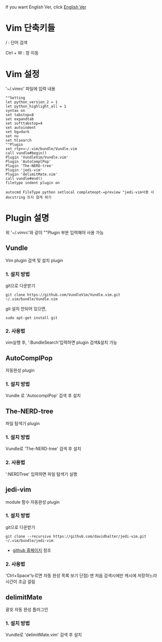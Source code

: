 
If you want English Ver, click [English Ver]()
# Vim 단축키들
/ : 단어 검색

Ctrl + W : 창 이동
# Vim 설정
'~/.vimrc' 파일에 입력 내용

	""Setting
	let python_version_2 = 1
	let python_highlight_all = 1
	syntax on
	set tabstop=8
	set expandtab
	set softtabstop=4
	set autoindent
	set bg=dark
	set nu
	set hlsearch
	""Plugin
	set rtp+=~/.vim/bundle/Vundle.vim
	call vundle#begin()
	Plugin 'VundleVim/Vundle.vim'
	Plugin 'AutoComplPop'
	Plugin 'The-NERD-tree'
	Plugin 'jedi-vim'
	Plugin 'delimitMate.vim'
	call vundle#end()
	filetype indent plugin on

	autocmd FileType python setlocal completeopt-=preview "jedi-vim사용 시 docstring 뜨지 않게 하기

# Plugin 설명
위 '~/.vimrc'와 같이 ""Plugin 부분 입력해야 사용 가능

## Vundle
Vim plugin 검색 및 설치 plugin

### 1. 설치 방법
git으로 다운받기

	git clone https://github.com/VundleVim/Vundle.vim.git ~/.vim/bundle/Vundle.vim
	
git 설치 안되어 있으면,

	sudo apt-get install git
	
### 2. 사용법
vim실행 후, ':BundleSearch'입력하면 plugin 검색&설치 가능

## AutoComplPop
자동완성 plugin
### 1. 설치 방법
Vundle 로 'AutocomplPop' 검색 후 설치

## The-NERD-tree
파일 탐색기 plugin
### 1. 설치 방법
Vundle로 'The-NERD-tree' 검색 후 설치
### 2. 사용법
':NERDTree' 입력하면 파일 탐색기 실행

## jedi-vim
module 함수 자동완성 plugin
### 1. 설치 방법
git으로 다운받기

	git clone --recursive https://github.com/davidhalter/jedi-vim.git ~/.vim/bundle/jedi-vim
	
* [github 홈페이지](https://github.com/davidhalter/jedi-vim) 참조
### 2. 사용법
'Ctrl+Space'누르면 자동 완성 목록 보기
단점) 맨 처음 검색시에만 캐시에 저장하느라 시간이 조금 걸림

## delimitMate
괄호 자동 완성 플러그인
### 1. 설치 방법
Vundle로 'delimitMate.vim' 검색 후 설치
